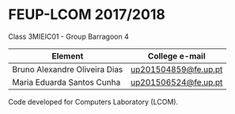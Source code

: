 # FEUP-LCOM 2017/2018

Class 3MIEIC01 - Group Barragoon 4

Element | College e-mail
--------|----------------
Bruno Alexandre Oliveira Dias  | up201504859@fe.up.pt
Maria Eduarda Santos Cunha | up201506524@fe.up.pt

Code developed for Computers Laboratory (LCOM).
